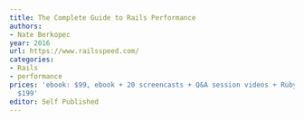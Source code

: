 ```yaml
---
title: The Complete Guide to Rails Performance
authors:
- Nate Berkopec
year: 2016
url: https://www.railsspeed.com/
categories:
- Rails
- performance
prices: 'ebook: $99, ebook + 20 screencasts + Q&A session videos + Rubyist interviews:
  $199'
editor: Self Published
---
```

